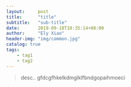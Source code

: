 ```yaml
---
layout:     post
title:      "title"
subtitle:   "sub-title"
date:       2019-09-18T10:35:14+08:00
author:     "Ely Xiao"
header-img: "img/common.jpg"
catalog: true
tags:
    - tag1
    - tag2
---
```

> desc..
> gfdcgfhkelkdmglklfbndgopaihmoeci